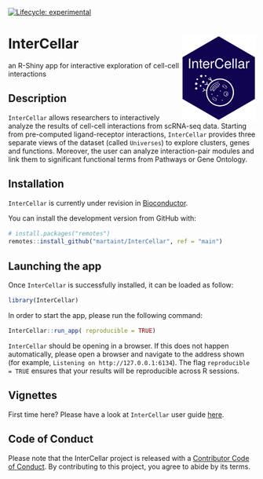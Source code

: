 
<!-- README.md is generated from README.Rmd. Please edit that file -->

<!-- badges: start -->

[![Lifecycle:
experimental](https://img.shields.io/badge/lifecycle-experimental-orange.svg)](https://www.tidyverse.org/lifecycle/#experimental)
<!-- badges: end -->

# InterCellar <img src="inst/app/www/logo.png" align="right" alt="" width="150" />

an R-Shiny app for interactive exploration of cell-cell interactions

## Description

`InterCellar` allows researchers to interactively analyze the results of
cell-cell interactions from scRNA-seq data. Starting from pre-computed
ligand-receptor interactions, `InterCellar` provides three separate
views of the dataset (called `Universes`) to explore clusters, genes and
functions. Moreover, the user can analyze interaction-pair modules and
link them to significant functional terms from Pathways or Gene
Ontology.

## Installation

`InterCellar` is currently under revision in
[Bioconductor](https://www.bioconductor.org/).

You can install the development version from GitHub with:

``` r
# install.packages("remotes")
remotes::install_github("martaint/InterCellar", ref = "main")
```

## Launching the app

Once `InterCellar` is successfully installed, it can be loaded as
follow:

``` r
library(InterCellar)
```

In order to start the app, please run the following command:

``` r
InterCellar::run_app( reproducible = TRUE)
```

`InterCellar` should be opening in a browser. If this does not happen
automatically, please open a browser and navigate to the address shown
(for example, `Listening on http://127.0.0.1:6134`). The flag
`reproducible = TRUE` ensures that your results will be reproducible
across R sessions.

## Vignettes

First time here? Please have a look at `InterCellar` user guide
[here](vignettes/user_guide.Rmd).

## Code of Conduct

Please note that the InterCellar project is released with a [Contributor
Code of
Conduct](https://contributor-covenant.org/version/2/0/CODE_OF_CONDUCT.html).
By contributing to this project, you agree to abide by its terms.

